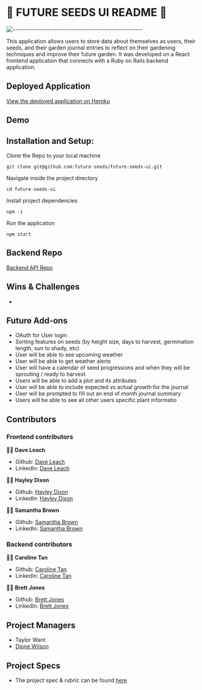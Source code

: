 # 🥑 FUTURE SEEDS UI README 🍅

![-----------------------------------------------------](https://raw.githubusercontent.com/andreasbm/readme/master/assets/lines/rainbow.png)

This application allows users to store data about themselves as users, their seeds, and their garden journal entries to reflect on their gardening techniques and improve their future garden. It was developed on a React frontend application that connects with a Ruby on Rails backend application.

## Deployed Application
[View the deployed application on Heroku](https://future-seeds-ui.herokuapp.com/)

## Demo

## Installation and Setup:

Clone the Repo to your local machine

`git clone git@github.com:future-seeds/future-seeds-ui.git`

Navigate inside the project directory

`cd future-seeds-ui`

Install project dependencies

`npm -i`

Run the application

`npm start`

## Backend Repo
[Backend API Repo](https://github.com/future-seeds/future-seeds-api)

## Wins & Challenges
- 

## Future Add-ons
- OAuth for User login 
- Sorting features on seeds (by height size, days to harvest, germination length, sun to shady, etc)
- User will be able to see upcoming weather
- User will be able to get weather alerts
- User will have a calendar of seed progressions and when they will be sprouting / ready to harvest 
- Users will be able to add a plot and its attributes
- User will be able to include expected vs actual growth for the journal 
- User will be prompted to fill out an end of month journal summary 
- Users will be able to see all other users specific plant informatio


## Contributors
### Frontend contributors
🧑‍🌾  **Dave Leach**
- Github: [Dave Leach](https://github.com/davidleach724)
- LinkedIn: [Dave Leach](https://www.linkedin.com/in/davidleach724/)

👩‍🌾  **Hayley Dixon**
- Github: [Hayley Dixon](https://github.com/hheyhhay)
- LinkedIn: [Hayley Dixon](https://www.linkedin.com/in/hayley-dixon/)

👩‍🌾  **Samantha Brown**
- Github: [Samantha Brown](https://github.com/Samantha-Brown)
- LinkedIn: [Samantha Brown](https://www.linkedin.com/in/samantha-brown-software-developer/)

### Backend contributors
👩‍🌾  **Caroline Tan**
- Github: [Caroline Tan](https://github.com/carolinectan)
- LinkedIn: [Caroline Tan](https://www.linkedin.com/in/carolinectan/)

🧑‍🌾  **Brett Jones**
- Github: [Brett Jones](https://github.com/Bhjones45)
- LinkedIn: [Brett Jones](https://www.linkedin.com/in/brett-h-jones/)

## Project Managers
- Taylor Want
- [Dione Wilson](https://github.com/dionew1)


## Project Specs
- The project spec & rubric can be found [here](https://mod4.turing.edu/projects/capstone/)
